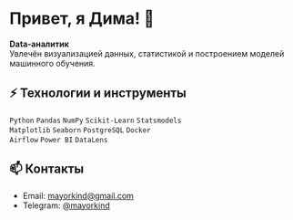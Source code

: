 # Привет, я Дима! 👋

**Data-аналитик**  
Увлечён визуализацией данных, статистикой и построением моделей машинного обучения.  

## ⚡ Технологии и инструменты

`Python` `Pandas` `NumPy` `Scikit-Learn` `Statsmodels`  
`Matplotlib` `Seaborn` `PostgreSQL` `Docker`  
`Airflow` `Power BI` `DataLens`

## 📫 Контакты

- Email: [mayorkind@gmail.com](mailto:mayorkind@gmail.com)  
- Telegram: [@mayorkind](https://t.me/mayorkind)  


